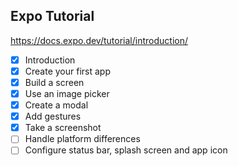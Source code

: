 ## Expo Tutorial 
https://docs.expo.dev/tutorial/introduction/
- [x] Introduction
- [x] Create your first app
- [x] Build a screen
- [x] Use an image picker
- [x] Create a modal
- [x] Add gestures
- [x] Take a screenshot
- [ ] Handle platform differences
- [ ] Configure status bar, splash screen and app icon
